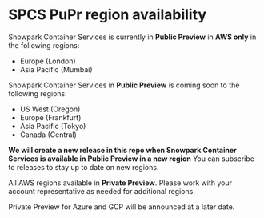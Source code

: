 # SPCS PuPr region availability

Snowpark Container Services is currently in **Public Preview** in **AWS only** in the following regions:
- Europe (London)
- Asia Pacific (Mumbai)

Snowpark Container Services in **Public Preview** is coming soon to the following regions:
- US West (Oregon)
- Europe (Frankfurt)
- Asia Pacific (Tokyo)
- Canada (Central)

**We will create a new release in this repo when Snowpark Container Services is available in Public Preview in a new region** You can subscribe to releases to stay up to date on new regions.

All AWS regions available in **Private Preview**. Please work with your account representative as needed for additional regions.

Private Preview for Azure and GCP will be announced at a later date.
